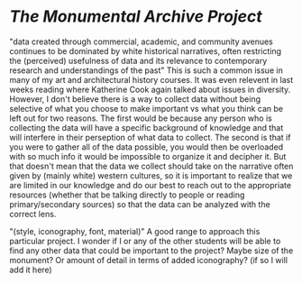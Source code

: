 # *The Monumental Archive Project*
  "data  created  through  commercial,  academic,  and  community avenues continues to be dominated by white historical narratives, often restricting the (perceived) usefulness of data and its relevance to contemporary research and understandings of the past"
  This is such a common issue in many of my art and architectural history courses. It was even relevent in last weeks reading where Katherine Cook again talked about issues in diversity. However, I don't believe there is a way to collect data without being selective of what you choose to make important vs what you think can be left out for two reasons. The first would be because any person who is collecting the data will have a specific background of knowledge and that will interfere in their perseption of what data to collect. The second is that if you were to gather all of the data possible, you would then be overloaded with so much info it would be impossible to organize it and decipher it. But that doesn't mean that the data we collect should take on the narrative often given by (mainly white) western cultures, so it is important to realize that we are limited in our knowledge and do our best to reach out to the appropriate resources (whether that be talking directly to people or reading primary/secondary sources) so that the data can be analyzed with the correct lens.
  
  "(style,  iconography,  font,  material)"
  A good range to approach this particular project. I wonder if I or any of the other students will be able to find any other data that could be important to the project? Maybe size of the monument? Or amount of detail in terms of added iconography? (if so I will add it here)
  
  
